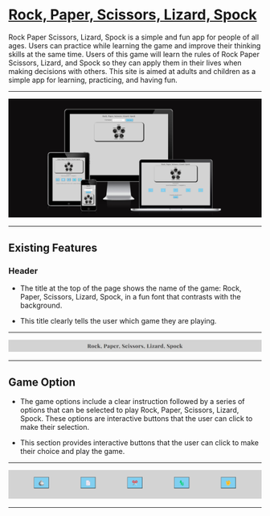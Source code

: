 # [Rock, Paper, Scissors, Lizard, Spock](https://xozanaykut.github.io/game/)

Rock Paper Scissors, Lizard, Spock is a simple and fun app for people of all ages. Users can practice while learning the game and improve their thinking skills at the same time. Users of this game will learn the rules of Rock Paper Scissors, Lizard, and Spock so they can apply them in their lives when making decisions with others. This site is aimed at adults and children as a simple app for learning, practicing, and having fun.
____
![mock](madia/mock.png)
____

## Existing Features

### Header

- The title at the top of the page shows the name of the game:  Rock, Paper, Scissors, Lizard, Spock, in a fun font that contrasts with the background.

- This title clearly tells the user which game they are playing.
___
![header](madia/header.png)
___

## Game Option

- The game options include a clear instruction followed by a series of options that can be selected to play Rock, Paper, Scissors, Lizard, Spock. These options are interactive buttons that the user can click to make their selection.

- This section provides interactive buttons that the user can click to make their choice and play the game.
___

![option](madia/option.png)
___






